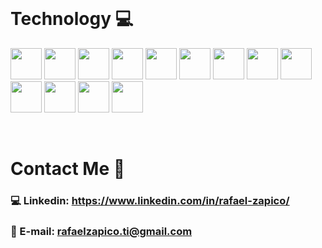 

<br>

# Technology 💻

<p>

 <img src="https://upload.wikimedia.org/wikipedia/commons/7/7e/Dart-logo.png" width="50px">
 <img src="https://cdn.worldvectorlogo.com/logos/flutter-logo.svg" width="50px" height="50px">
 <img src="https://brandeps.com/logo-download/F/Firebase-logo-02.png" width="50px" height="50px">
  <img src="https://riverpod.dev/img/logo.png" width="50px">
   <img src="https://cdn4.iconfinder.com/data/icons/social-media-logos-6/512/121-css3-512.png" width="50px">
   <img src="https://cdn-icons-png.flaticon.com/512/732/732212.png" width="50px">
    <img src="https://static-00.iconduck.com/assets.00/js-icon-2048x2048-kbwt89q3.png" width="50px">
   <img src="https://upload.wikimedia.org/wikipedia/commons/thumb/a/a7/React-icon.svg/2300px-React-icon.svg.png" width="50px">
   <img src="https://cdn-icons-png.flaticon.com/512/919/919853.png" width="50px">
   <img src="https://cdn.freebiesupply.com/logos/large/2x/spring-3-logo-png-transparent.png" width="50px">
   <img src="https://www.shareicon.net/data/512x512/2016/09/23/833700_windows_512x512.png" width="50px">
   <img src="https://upload.wikimedia.org/wikipedia/commons/thumb/7/73/Calligrakrita-base.svg/1200px-Calligrakrita-base.svg.png" width="50px">
   <img src="https://play-lh.googleusercontent.com/ee8GjOdx7E-lS3BBKz13LNFjTiq_SS0Ag-NpyHUJLS3iWKbGRDXhtXZz6E1TNTWX7JM" width="50px">
 
</p>

<br>

# Contact Me 📣

### 💻 Linkedin: https://www.linkedin.com/in/rafael-zapico/
### 📩 E-mail: rafaelzapico.ti@gmail.com


<br>



<p >

 
</p>


